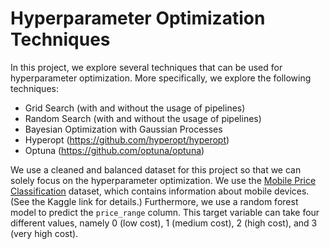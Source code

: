 # Hyperparameter Optimization Techniques

In this project, we explore several techniques that can be used for hyperparameter optimization. More specifically, we explore the following techniques:

- Grid Search (with and without the usage of pipelines)
- Random Search (with and without the usage of pipelines)
- Bayesian Optimization with Gaussian Processes
- Hyperopt (<https://github.com/hyperopt/hyperopt>)
- Optuna (<https://github.com/optuna/optuna>)

We use a cleaned and balanced dataset for this project so that we can solely focus on the hyperparameter optimization. We use the [Mobile Price Classification](https://www.kaggle.com/iabhishekofficial/mobile-price-classification) dataset, which contains information about mobile devices. (See the Kaggle link for details.) Furthermore, we use a random forest model to predict the `price_range` column. This target variable can take four different values, namely 0 (low cost), 1 (medium cost), 2 (high cost), and 3 (very high cost).
